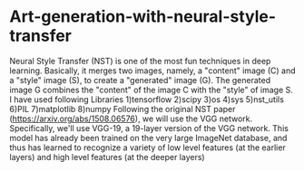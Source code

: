 # Art-generation-with-neural-style-transfer
Neural Style Transfer (NST) is one of the most fun techniques in deep learning. Basically, it merges two images, namely, a "content" image (C) and a "style" image (S), to create a "generated" image (G). The generated image G combines the "content" of the image C with the "style" of image S. 
I have used following Libraries
1)tensorflow
2)scipy
3)os
4)sys
5)nst_utils
6)PIL
7)matplotlib
8)numpy
Following the original NST paper (https://arxiv.org/abs/1508.06576), we will use the VGG network. Specifically, we'll use VGG-19, a 19-layer version of the VGG network. This model has already been trained on the very large ImageNet database, and thus has learned to recognize a variety of low level features (at the earlier layers) and high level features (at the deeper layers)

